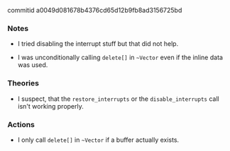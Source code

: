 commitid a0049d081678b4376cd65d12b9fb8ad3156725bd

### Notes

-   I tried disabling the interrupt stuff but that did not help.

-   I was unconditionally calling `delete[]` in `~Vector` even if the inline data was used.

### Theories

-   I suspect, that the `restore_interrupts` or the `disable_interrupts` call isn't working properly.

### Actions

-   I only call `delete[]` in `~Vector` if a buffer actually exists.
